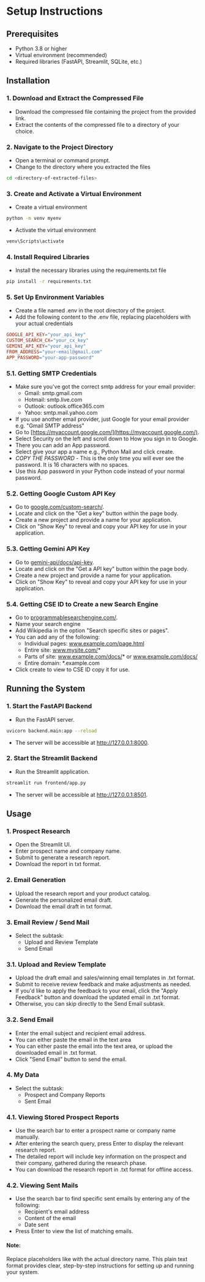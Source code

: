 # Setup Instructions

## Prerequisites
- Python 3.8 or higher
- Virtual environment (recommended)
- Required libraries (FastAPI, Streamlit, SQLite, etc.)

## Installation

### 1. Download and Extract the Compressed File
- Download the compressed file containing the project from the provided link.
- Extract the contents of the compressed file to a directory of your choice.

### 2. Navigate to the Project Directory
- Open a terminal or command prompt.
- Change to the directory where you extracted the files

```bash
cd <directory-of-extracted-files>
```

### 3. Create and Activate a Virtual Environment
- Create a virtual environment

```bash
python -m venv myenv
```

- Activate the virtual environment

```bash
venv\Scripts\activate
```

### 4. Install Required Libraries
- Install the necessary libraries using the requirements.txt file

```bash
pip install -r requirements.txt
```

### 5. Set Up Environment Variables
- Create a file named .env in the root directory of the project.
- Add the following content to the .env file, replacing placeholders with your actual credentials
  
```makefile
GOOGLE_API_KEY="your_api_key"
CUSTOM_SEARCH_CX="your_cx_key"
GEMINI_API_KEY="your_api_key"
FROM_ADDRESS="your-email@gmail.com"
APP_PASSWORD="your-app-password"

```
### 5.1. Getting SMTP Credentials
- Make sure you've got the correct smtp address for your email provider:
  - Gmail: smtp.gmail.com
  - Hotmail: smtp.live.com
  - Outlook: outlook.office365.com
  - Yahoo: smtp.mail.yahoo.com
- If you use another email provider, just Google for your email provider e.g. "Gmail SMTP address"
- Go to [https://myaccount.google.com/](https://myaccount.google.com/).
- Select Security on the left and scroll down to How you sign in to Google.
- There you can add an App password.
- Select give your app a name e.g., Python Mail and click create.
- *COPY THE PASSWORD* - This is the only time you will ever see the password. It is 16 characters with no spaces.
- Use this App password in your Python code instead of your normal password.

### 5.2. Getting Google Custom API Key
- Go to [google.com/custom-search/](https://developers.google.com/custom-search/v1/introduction).
- Locate and click on the "Get a key" button within the page body.
- Create a new project and provide a name for your application.
- Click on "Show Key" to reveal and copy your API key for use in your application.

### 5.3. Getting Gemini API Key
- Go to [gemini-api/docs/api-key](https://ai.google.dev/gemini-api/docs/api-key).
- Locate and click on the "Get a API key" button within the page body.
- Create a new project and provide a name for your application.
- Click on "Show Key" to reveal and copy your API key for use in your application.

### 5.4. Getting CSE ID to Create a new Search Engine
- Go to [programmablesearchengine.com/](https://programmablesearchengine.google.com/controlpanel/create).
- Name your search engine
- Add Wikipedia in the option "Search specific sites or pages".
- You can add any of the following:
  - Individual pages: www.example.com/page.html
  - Entire site: www.mysite.com/*
  - Parts of site: www.example.com/docs/* or www.example.com/docs/
  - Entire domain: *.example.com
- Click create to view to CSE ID copy it for use.

## Running the System

### 1. Start the FastAPI Backend
- Run the FastAPI server.
```bash
uvicorn backend.main:app --reload
```
- The server will be accessible at http://127.0.0.1:8000.

### 2. Start the Streamlit Backend
- Run the Streamlit application.
```bash
streamlit run frontend/app.py
```
- The server will be accessible at http://127.0.0.1:8501.

## Usage

### 1. Prospect Research 
- Open the Streamlit UI.
- Enter prospect name and company name.
- Submit to generate a research report.
- Download the report in txt format.

### 2. Email Generation
- Upload the research report and your product catalog.
- Generate the personalized email draft.
- Download the email draft in txt format.

### 3. Email Review / Send Mail
- Select the subtask: 
  - Upload and Review Template
  - Send Email

### 3.1. Upload and Review Template
- Upload the draft email and sales/winning email templates in .txt format.
- Submit to receive review feedback and make adjustments as needed.
- If you'd like to apply the feedback to your email, click the "Apply Feedback" button and download the updated email in .txt format.
- Otherwise, you can skip directly to the Send Email subtask.
  
### 3.2. Send Email
- Enter the email subject and recipient email address.
- You can either paste the email in the text area 
- You can either paste the email into the text area, or upload the downloaded email in .txt format.
- Click "Send Email" button to send the email.

### 4. My Data
- Select the subtask: 
  - Prospect and Company Reports
  - Sent Email

### 4.1. Viewing Stored Prospect Reports
- Use the search bar to enter a prospect name or company name manually.
- After entering the search query, press Enter to display the relevant research report.
- The detailed report will include key information on the prospect and their company, gathered during the research phase.
- You can download the research report in .txt format for offline access.
  
### 4.2. Viewing Sent Mails
- Use the search bar to find specific sent emails by entering any of the following:
  - Recipient's email address
  - Content of the email
  - Date sent
- Press Enter to view the list of matching emails.

#### Note:
Replace placeholders like <directory-of-extracted-files> with the actual directory name. This plain text format provides clear, step-by-step instructions for setting up and running your system.
